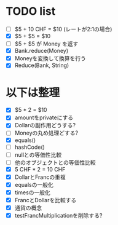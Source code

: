 # TODO list

* [ ] $5 + 10 CHF = $10 (レートが2:1の場合)
* [x] $5 + $5 = $10
* [ ] $5 + $5 が Money を返す
* [x] Bank.reduce(Money)
* [x] Moneyを変換して換算を行う
* [x] Reduce(Bank, String)

# 以下は整理
* [x] $5 * 2 = $10
* [x] amountをprivateにする
* [x] Dollarの副作用どうする?
* [ ] Moneyの丸め処理どする?
* [x] equals()
* [ ] hashCode()
* [ ] nullとの等価性比較
* [ ] 他のオブジェクトとの等価性比較
* [x] 5 CHF * 2 = 10 CHF
* [x] DollarとFrancの重複
* [x] equalsの一般化
* [x] timesの一般化
* [x] FrancとDollarを比較する
* [x] 通貨の概念
* [x] testFrancMultiplicationを削除する?